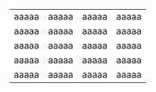 <table>
<tr>

<td>  aaaaa</td>
<td>  aaaaa</td>
<td>  aaaaa</td>
<td>  aaaaa</td>
</tr>

<tr>

<td>  aaaaa</td>
<td>  aaaaa</td>
<td>  aaaaa</td>
<td>  aaaaa</td>
</tr>
<tr>

<td>  aaaaa</td>
<td>  aaaaa</td>
<td>  aaaaa</td>
<td>  aaaaa</td>
</tr>
<tr>

<td>  aaaaa</td>
<td>  aaaaa</td>
<td>  aaaaa</td>
<td>  aaaaa</td>
</tr>
<tr>

<td>  aaaaa</td>
<td>  aaaaa</td>
<td>  aaaaa</td>
<td>  aaaaa</td>
</tr>
</table>
